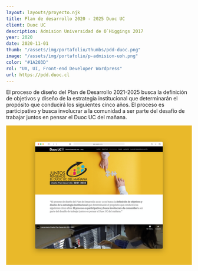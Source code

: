 ```yaml
---
layout: layouts/proyecto.njk
title: Plan de desarrollo 2020 - 2025 Duoc UC
client: Duoc UC
description: Admision Universidad de O`Higgings 2017
year: 2020
date: 2020-11-01
thumb: "/assets/img/portafolio/thumbs/pdd-duoc.png"
image: "/assets/img/portafolio/p-admision-uoh.png"
color: "#1A203D"
rol: "UX, UI, Front-end Developer Wordpress"
url: https://pdd.duoc.cl
---
```

<div class="intro">
El proceso de diseño del Plan de Desarrollo 2021-2025 busca la definición de objetivos y diseño de la estrategia institucional que determinarán el propósito que conducirá los siguientes cinco años. El proceso es participativo y busca involucrar a la comunidad a ser parte del desafío de trabajar juntos en pensar el Duoc UC del mañana.
</div>


![Plan de desarrollo DuocUC](/assets/img/portafolio/pdd-duoc.png)
